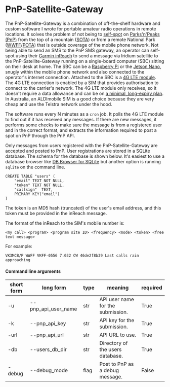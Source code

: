 # PnP-Satellite-Gateway

The PnP-Satellite-Gateway is a combination of off-the-shelf hardware and custom software I wrote for portable amateur radio operations in remote locations. It solves the problem of not being to [self-spot](https://vk5pas.org/2018/07/17/spotting-and-alerting/) on [Parks'n'Peaks (PnP)](https://parksnpeaks.org/ParksnPeaksHelp.php) from the top of a mountain ([SOTA](https://www.sota.org.uk)) or from a remote National Park ([WWFF](https://www.wwffaustralia.com)/[POTA](https://parksontheair.com)) that is outside coverage of the mobile phone network. Not being able to send an SMS to the PnP SMS gateway, an operator can self-spot using their [Garmin inReach](https://discover.garmin.com/en-US/inreach/personal/) to send a message via Iridium satellite to the PnP-Satellite-Gateway running on a single-board computer (SBC) sitting on their desk at home. The SBC can be a [Raspberry Pi](https://www.raspberrypi.com) or the [Jetson Nano](https://developer.nvidia.com/embedded-computing), snugly within the mobile phone network and also connected to the operator's internet connection. Attached to the SBC is a [4G LTE module](https://www.waveshare.com/wiki/SIM7600E-H_4G_HAT). The 4G LTE connection is enabled by a SIM that provides authorisation to connect to the carrier's network. The 4G LTE module only receives, so it doesn't require a data allowance and can be on [a minimal, long-expiry plan](https://www.aldimobile.com.au/products/payg). In Australia, an ALDImobile SIM is a good choice because they are very cheap and use the Telstra network under the hood.

The software runs every N minutes as a `cron` job. It polls the 4G LTE module to find out if it has received any messages. If there are new messages, it performs some checks to make sure the message is from a registered user and in the correct format, and extracts the information required to post a spot on PnP through the PnP API.

Only messages from users registered with the PnP-Satellite-Gateway are accepted and posted to PnP. User registrations are stored in a SQLite database. The schema for the database is shown below. It's easiest to use a database browser like [DB Browser for SQLite](https://sqlitebrowser.org) but another option is running `sqlite` on the command line.

```
CREATE TABLE "users" (
	"email"	TEXT NOT NULL,
	"token"	TEXT NOT NULL,
	"callsign"	TEXT,
	PRIMARY KEY("email")
)
```

The token is an MD5 hash (truncated) of the user's email address, and this token must be provided in the inReach message.

The format of the inReach to the SIM's mobile number is:

`<my call> <program> <program site ID> <frequency> <mode> <token> <free text message>`

For example:

`VK3MCB/P WWFF VKFF-0556 7.032 CW 46de2f8b39 Last calls rain approaching`


#### Command line arguments

| short form | long form | type | meaning | required |
| ---------- | --------- | ---- | ------- | -------- |
| -u | --pnp_api_user_name | str | API user name for the submission. | True |
| -k | --pnp_api_key | str | API key for the submission. | True |
| -url | --pnp_api_url | str | API URL to use. | True |
| -db | --users_db_dir | str | Directory of the users database. | True |
| -debug | --debug_mode | flag | Post to PnP as a debug message. | False |
